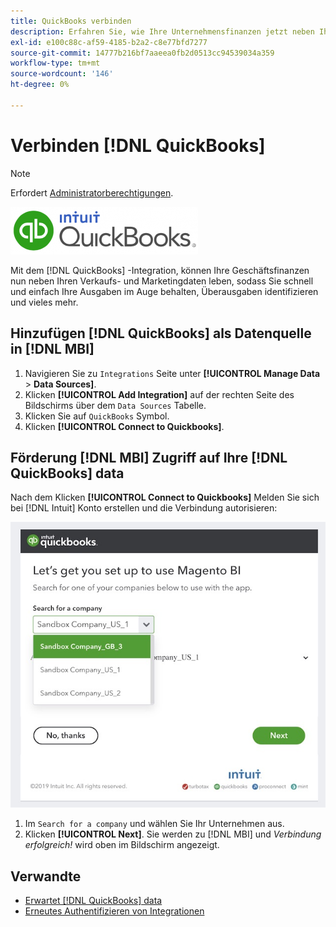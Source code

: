 ```yaml
---
title: QuickBooks verbinden
description: Erfahren Sie, wie Ihre Unternehmensfinanzen jetzt neben Ihren Verkaufs- und Marketingdaten leben können. So können Sie schnell und einfach Ihre Ausgaben im Auge behalten, Überausgaben identifizieren und vieles mehr.
exl-id: e100c88c-af59-4185-b2a2-c8e77bfd7277
source-git-commit: 14777b216bf7aaeea0fb2d0513cc94539034a359
workflow-type: tm+mt
source-wordcount: '146'
ht-degree: 0%

---
```


# Verbinden [!DNL QuickBooks]

>[!NOTE]
>
>Erfordert [Administratorberechtigungen](../../../administrator/user-management/user-management.md).

![](../../../assets/Quickbooks.png)

Mit dem [!DNL QuickBooks] -Integration, können Ihre Geschäftsfinanzen nun neben Ihren Verkaufs- und Marketingdaten leben, sodass Sie schnell und einfach Ihre Ausgaben im Auge behalten, Überausgaben identifizieren und vieles mehr.

## Hinzufügen [!DNL QuickBooks] als Datenquelle in [!DNL MBI]

1. Navigieren Sie zu `Integrations` Seite unter **[!UICONTROL Manage Data** > **Data Sources]**.
1. Klicken **[!UICONTROL Add Integration]** auf der rechten Seite des Bildschirms über dem `Data Sources` Tabelle.
1. Klicken Sie auf `QuickBooks` Symbol.
1. Klicken **[!UICONTROL Connect to Quickbooks]**.

## Förderung [!DNL MBI] Zugriff auf Ihre [!DNL QuickBooks] data

Nach dem Klicken **[!UICONTROL Connect to Quickbooks]** Melden Sie sich bei [!DNL Intuit] Konto erstellen und die Verbindung autorisieren:

![](../../../assets/QuickBooks_App_Store_1.jpg)

1. Im `Search for a company` und wählen Sie Ihr Unternehmen aus.
1. Klicken **[!UICONTROL Next]**. Sie werden zu [!DNL MBI] und *Verbindung erfolgreich!* wird oben im Bildschirm angezeigt.

## Verwandte

* [Erwartet [!DNL QuickBooks] data](../integrations/quickbooks-data.md)
* [Erneutes Authentifizieren von Integrationen](https://experienceleague.adobe.com/docs/commerce-knowledge-base/kb/how-to/mbi-reauthenticating-integrations.html?lang=en)
